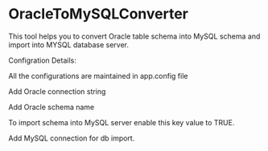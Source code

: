 # OracleToMySQLConverter

This tool helps you to convert Oracle table schema into MySQL schema and import into MYSQL database server.

Configration Details:

All the configurations are maintained in app.config file

Add Oracle connection string
<add name="OracleConnection" connectionString="Server=orcl;User ID=system;Password=password;Min Pool Size=0;Max Pool Size=300;Connection Lifetime=15" providerName="System.Data.OracleClient"/>

Add Oracle schema name
<add key="OracleSchemaName" value="SYSTEM"/>

To import schema into MySQL server enable this key value to TRUE.
<add key="ImportSchemaToMySQLServer" value="FALSE"/>

Add MySQL connection for db import.
<add name="MySQLConnection" connectionString="Datasource=localhost;Database=test;uid=test;pwd=password;Allow User Variables=True" providerName="MySql.Data.MySqlClient"/>

